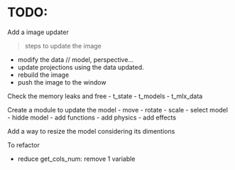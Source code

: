 
# TODO:

Add a image updater

>steps to update the image
- modify the data // model, perspective...
- update projections using the data updated.
- rebuild the image
- push the image to the window

Check the memory leaks and free
    - t_state
    - t_models
    - t_mlx_data

Create a module to update the model
    - move
    - rotate
    - scale
    - select model
    - hidde model
    - add functions
    - add physics
    - add effects

Add a way to resize the model considering its dimentions

To refactor

- reduce get_cols_num: remove 1 variable


